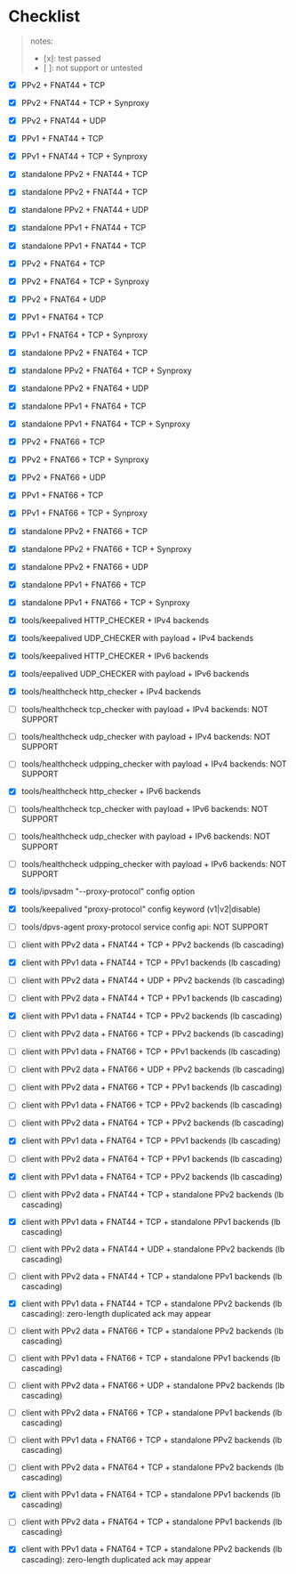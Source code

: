 Checklist
=========

> notes:
> * [x]: test passed
> * [ ]: not support or untested

* [x] PPv2 + FNAT44 + TCP
* [x] PPv2 + FNAT44 + TCP + Synproxy
* [x] PPv2 + FNAT44 + UDP
* [x] PPv1 + FNAT44 + TCP
* [x] PPv1 + FNAT44 + TCP + Synproxy
* [x] standalone PPv2 + FNAT44 + TCP 
* [x] standalone PPv2 + FNAT44 + TCP
* [x] standalone PPv2 + FNAT44 + UDP
* [x] standalone PPv1 + FNAT44 + TCP
* [x] standalone PPv1 + FNAT44 + TCP

* [x] PPv2 + FNAT64 + TCP
* [x] PPv2 + FNAT64 + TCP + Synproxy
* [x] PPv2 + FNAT64 + UDP
* [x] PPv1 + FNAT64 + TCP
* [x] PPv1 + FNAT64 + TCP + Synproxy
* [x] standalone PPv2 + FNAT64 + TCP
* [x] standalone PPv2 + FNAT64 + TCP + Synproxy
* [x] standalone PPv2 + FNAT64 + UDP
* [x] standalone PPv1 + FNAT64 + TCP
* [x] standalone PPv1 + FNAT64 + TCP + Synproxy

* [x] PPv2 + FNAT66 + TCP
* [x] PPv2 + FNAT66 + TCP + Synproxy
* [x] PPv2 + FNAT66 + UDP
* [x] PPv1 + FNAT66 + TCP
* [x] PPv1 + FNAT66 + TCP + Synproxy
* [x] standalone PPv2 + FNAT66 + TCP 
* [x] standalone PPv2 + FNAT66 + TCP + Synproxy
* [x] standalone PPv2 + FNAT66 + UDP
* [x] standalone PPv1 + FNAT66 + TCP
* [x] standalone PPv1 + FNAT66 + TCP + Synproxy

* [x] tools/keepalived HTTP_CHECKER + IPv4 backends
* [x] tools/keepalived UDP_CHECKER with payload + IPv4 backends
* [x] tools/keepalived HTTP_CHECKER + IPv6 backends
* [x] tools/eepalived UDP_CHECKER with payload + IPv6 backends
* [x] tools/healthcheck http_checker + IPv4 backends
* [ ] tools/healthcheck tcp_checker with payload + IPv4 backends: NOT SUPPORT
* [ ] tools/healthcheck udp_checker with payload + IPv4 backends: NOT SUPPORT
* [ ] tools/healthcheck udpping_checker with payload + IPv4 backends: NOT SUPPORT
* [x] tools/healthcheck http_checker + IPv6 backends
* [ ] tools/healthcheck tcp_checker with payload + IPv6 backends: NOT SUPPORT
* [ ] tools/healthcheck udp_checker with payload + IPv6 backends: NOT SUPPORT
* [ ] tools/healthcheck udpping_checker with payload + IPv6 backends: NOT SUPPORT
* [x] tools/ipvsadm "--proxy-protocol" config option
* [x] tools/keepalived "proxy-protocol" config keyword (v1|v2|disable)
* [ ] tools/dpvs-agent proxy-protocol service config api: NOT SUPPORT

* [ ] client with PPv2 data + FNAT44 + TCP + PPv2 backends (lb cascading)
* [x] client with PPv1 data + FNAT44 + TCP + PPv1 backends (lb cascading)
* [ ] client with PPv2 data + FNAT44 + UDP + PPv2 backends (lb cascading)
* [ ] client with PPv2 data + FNAT44 + TCP + PPv1 backends (lb cascading)
* [x] client with PPv1 data + FNAT44 + TCP + PPv2 backends (lb cascading)

* [ ] client with PPv2 data + FNAT66 + TCP + PPv2 backends (lb cascading)
* [ ] client with PPv1 data + FNAT66 + TCP + PPv1 backends (lb cascading)
* [ ] client with PPv2 data + FNAT66 + UDP + PPv2 backends (lb cascading)
* [ ] client with PPv2 data + FNAT66 + TCP + PPv1 backends (lb cascading)
* [ ] client with PPv1 data + FNAT66 + TCP + PPv2 backends (lb cascading)

* [ ] client with PPv2 data + FNAT64 + TCP + PPv2 backends (lb cascading)
* [x] client with PPv1 data + FNAT64 + TCP + PPv1 backends (lb cascading)
* [ ] client with PPv2 data + FNAT64 + TCP + PPv1 backends (lb cascading)
* [x] client with PPv1 data + FNAT64 + TCP + PPv2 backends (lb cascading)

* [ ] client with PPv2 data + FNAT44 + TCP + standalone PPv2 backends (lb cascading)
* [x] client with PPv1 data + FNAT44 + TCP + standalone PPv1 backends (lb cascading)
* [ ] client with PPv2 data + FNAT44 + UDP + standalone PPv2 backends (lb cascading)
* [ ] client with PPv2 data + FNAT44 + TCP + standalone PPv1 backends (lb cascading)
* [x] client with PPv1 data + FNAT44 + TCP + standalone PPv2 backends (lb cascading): zero-length duplicated ack may appear

* [ ] client with PPv2 data + FNAT66 + TCP + standalone PPv2 backends (lb cascading)
* [ ] client with PPv1 data + FNAT66 + TCP + standalone PPv1 backends (lb cascading)
* [ ] client with PPv2 data + FNAT66 + UDP + standalone PPv2 backends (lb cascading)
* [ ] client with PPv2 data + FNAT66 + TCP + standalone PPv1 backends (lb cascading)
* [ ] client with PPv1 data + FNAT66 + TCP + standalone PPv2 backends (lb cascading)

* [ ] client with PPv2 data + FNAT64 + TCP + standalone PPv2 backends (lb cascading)
* [x] client with PPv1 data + FNAT64 + TCP + standalone PPv1 backends (lb cascading)
* [ ] client with PPv2 data + FNAT64 + TCP + standalone PPv1 backends (lb cascading)
* [x] client with PPv1 data + FNAT64 + TCP + standalone PPv2 backends (lb cascading): zero-length duplicated ack may appear

